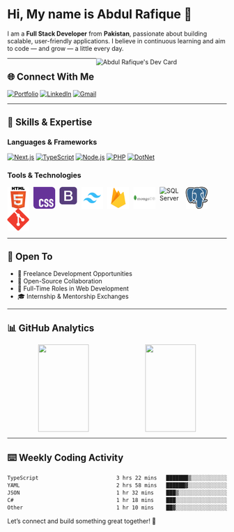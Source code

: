 # Hi, My name is Abdul Rafique 👋

I am a **Full Stack Developer** from **Pakistan**, passionate about building scalable, user-friendly applications. I believe in continuous learning and aim to code — and grow — a little every day.

<a href="https://app.daily.dev/abdul_rafique">
  <img align="right" src="https://api.daily.dev/devcards/b378ff725cb647318568fb68473180ff.png?r=iu8" width="300" alt="Abdul Rafique's Dev Card" />
</a>

---

## 🌐 Connect With Me

[![Portfolio](https://img.shields.io/badge/-Portfolio-1abc9c?style=for-the-badge&logo=google-chrome&logoColor=white)](https://abdul-rafique.dev)
[![LinkedIn](https://img.shields.io/badge/-LinkedIn-0077B5?style=for-the-badge&logo=linkedin&logoColor=white)](https://linkedin.com/in/abdul-rafique)
[![Gmail](https://img.shields.io/badge/-Gmail-D14836?style=for-the-badge&logo=gmail&logoColor=white)](mailto:contact2rafique@gmail.com)

---

## 💼 Skills & Expertise

### Languages & Frameworks
[![Next.js](https://img.shields.io/badge/-Next.js-000000?style=for-the-badge&logo=next.js&logoColor=white)](https://nextjs.org)
[![TypeScript](https://img.shields.io/badge/-TypeScript-3178C6?style=for-the-badge&logo=typescript&logoColor=white)](https://www.typescriptlang.org)
[![Node.js](https://img.shields.io/badge/-Node.js-339933?style=for-the-badge&logo=node.js&logoColor=white)](https://nodejs.org)
[![PHP](https://img.shields.io/badge/-PHP-777BB4?style=for-the-badge&logo=php&logoColor=white)](https://www.php.net)
[![DotNet](https://img.shields.io/badge/-DotNet-512bd4?style=for-the-badge&logo=dotnet&logoColor=white)](https://www.php.net)

### Tools & Technologies
  <img alt="HTML5" src="https://raw.githubusercontent.com/github/explore/80688e429a7d4ef2fca1e82350fe8e3517d3494d/topics/html/html.png" width="50" align="left" style="margin-right: 10px;" />
  <img alt="CSS3" src="https://raw.githubusercontent.com/github/explore/80688e429a7d4ef2fca1e82350fe8e3517d3494d/topics/css/css.png" width="50" align="left" style="margin-right: 10px;" />
  <img alt="Bootstrap" src="https://raw.githubusercontent.com/github/explore/80688e429a7d4ef2fca1e82350fe8e3517d3494d/topics/bootstrap/bootstrap.png" width="40" align="left" style="margin-right: 10px;" />
  <img alt="Tailwind CSS" src="https://raw.githubusercontent.com/github/explore/80688e429a7d4ef2fca1e82350fe8e3517d3494d/topics/tailwind/tailwind.png" width="50" align="left" style="margin-right: 10px;" />
  <img alt="Firebase" src="https://raw.githubusercontent.com/github/explore/80688e429a7d4ef2fca1e82350fe8e3517d3494d/topics/firebase/firebase.png" width="50" align="left" style="margin-right: 10px;" />
  <img alt="MongoDB" src="https://raw.githubusercontent.com/github/explore/80688e429a7d4ef2fca1e82350fe8e3517d3494d/topics/mongodb/mongodb.png" width="50" align="left" style="margin-right: 10px;" />
  <img alt="SQL Server" src="https://cdn.jsdelivr.net/gh/devicons/devicon/icons/microsoftsqlserver/microsoftsqlserver-plain.svg" width="50" align="left" style="margin-right: 10px;" />
  <img alt="PostgreSQL" src="https://raw.githubusercontent.com/github/explore/80688e429a7d4ef2fca1e82350fe8e3517d3494d/topics/postgresql/postgresql.png" width="50" align="left" style="margin-right: 10px;" />
  <img alt="Git" src="https://raw.githubusercontent.com/github/explore/80688e429a7d4ef2fca1e82350fe8e3517d3494d/topics/git/git.png" width="50" />

---

## 🤝 Open To

- 🚀 Freelance Development Opportunities  
- 🤝 Open-Source Collaboration  
- 💼 Full-Time Roles in Web Development  
- 🎓 Internship & Mentorship Exchanges  

---

## 📊 GitHub Analytics

<div align="center">
  <img src="https://github-readme-stats.vercel.app/api?username=abdul-rafique&show_icons=true&theme=tokyonight&border_radius=10&height=200&cache_bust=2" height="200" width="48%" style="vertical-align: top; object-fit: cover;" />
  <img src="https://github-readme-stats.vercel.app/api/top-langs/?username=abdul-rafique&layout=compact&theme=tokyonight&border_radius=10&height=200&cache_bust=2" height="200" width="48%" style="vertical-align: top; object-fit: cover;" />
</div>

---

## ⌨️ Weekly Coding Activity

<!--START_SECTION:waka-->

```txt
TypeScript                         3 hrs 22 mins   ███████▒░░░░░░░░░░░░░░░░░   29.75 %
YAML                               2 hrs 58 mins   ██████▓░░░░░░░░░░░░░░░░░░   26.25 %
JSON                               1 hr 32 mins    ███▒░░░░░░░░░░░░░░░░░░░░░   13.67 %
C#                                 1 hr 18 mins    ███░░░░░░░░░░░░░░░░░░░░░░   11.58 %
Other                              1 hr 10 mins    ██▓░░░░░░░░░░░░░░░░░░░░░░   10.33 %
```

<!--END_SECTION:waka-->

Let’s connect and build something great together! 🚀
